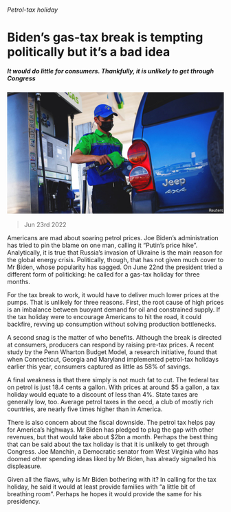 ###### Petrol-tax holiday

# Biden’s gas-tax break is tempting politically but it’s a bad idea 

##### It would do little for consumers. Thankfully, it is unlikely to get through Congress 

![image](images/20220625_USP004.jpg) 

> Jun 23rd 2022 

Americans are mad about soaring petrol prices. Joe Biden’s administration has tried to pin the blame on one man, calling it “Putin’s price hike”. Analytically, it is true that Russia’s invasion of Ukraine is the main reason for the global energy crisis. Politically, though, that has not given much cover to Mr Biden, whose popularity has sagged. On June 22nd the president tried a different form of politicking: he called for a gas-tax holiday for three months.

For the tax break to work, it would have to deliver much lower prices at the pumps. That is unlikely for three reasons. First, the root cause of high prices is an imbalance between buoyant demand for oil and constrained supply. If the tax holiday were to encourage Americans to hit the road, it could backfire, revving up consumption without solving production bottlenecks.

A second snag is the matter of who benefits. Although the break is directed at consumers, producers can respond by raising pre-tax prices. A recent study by the Penn Wharton Budget Model, a research initiative, found that when Connecticut, Georgia and Maryland implemented petrol-tax holidays earlier this year, consumers captured as little as 58% of savings.

A final weakness is that there simply is not much fat to cut. The federal tax on petrol is just 18.4 cents a gallon. With prices at around $5 a gallon, a tax holiday would equate to a discount of less than 4%. State taxes are generally low, too. Average petrol taxes in the oecd, a club of mostly rich countries, are nearly five times higher than in America.

There is also concern about the fiscal downside. The petrol tax helps pay for America’s highways. Mr Biden has pledged to plug the gap with other revenues, but that would take about $2bn a month. Perhaps the best thing that can be said about the tax holiday is that it is unlikely to get through Congress. Joe Manchin, a Democratic senator from West Virginia who has doomed other spending ideas liked by Mr Biden, has already signalled his displeasure. 

Given all the flaws, why is Mr Biden bothering with it? In calling for the tax holiday, he said it would at least provide families with “a little bit of breathing room”. Perhaps he hopes it would provide the same for his presidency.


